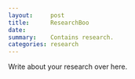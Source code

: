 ```yaml
---
layout:     post
title:      ResearchBoo
date:       
summary:    Contains research.
categories: research
---
```


Write about your research over here.
